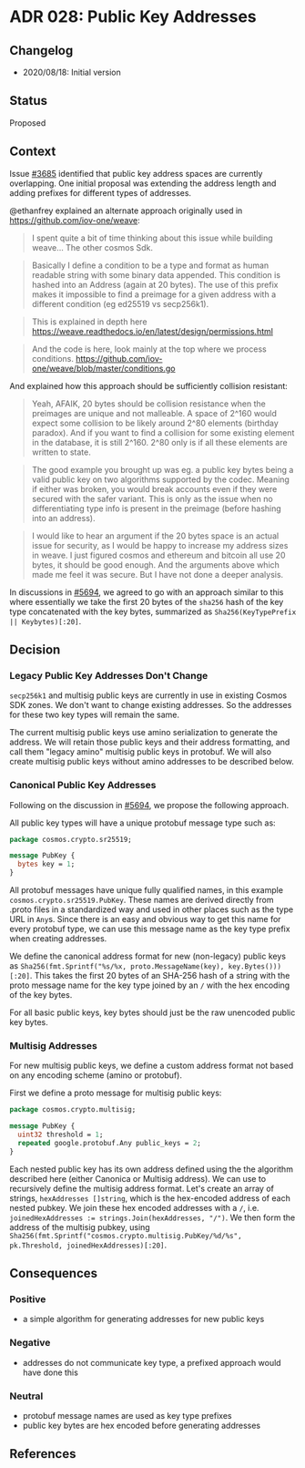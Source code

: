 # ADR 028: Public Key Addresses

## Changelog

- 2020/08/18: Initial version

## Status

Proposed

## Context

Issue [\#3685](https://github.com/cosmos/cosmos-sdk/issues/3685) identified that public key
address spaces are currently overlapping. One initial proposal was extending the address length and
adding prefixes for different types of addresses. 

@ethanfrey explained an alternate approach originally used in https://github.com/iov-one/weave:

> I spent quite a bit of time thinking about this issue while building weave... The other cosmos Sdk.

> Basically I define a condition to be a type and format as human readable string with some binary data appended. This condition is hashed into an Address (again at 20 bytes). The use of this prefix makes it impossible to find a preimage for a given address with a different condition (eg ed25519 vs secp256k1).

> This is explained in depth here https://weave.readthedocs.io/en/latest/design/permissions.html

> And the code is here, look mainly at the top where we process conditions. https://github.com/iov-one/weave/blob/master/conditions.go

And explained how this approach should be sufficiently collision resistant:
> Yeah, AFAIK, 20 bytes should be collision resistance when the preimages are unique and not malleable. A space of 2^160 would expect some collision to be likely around 2^80 elements (birthday paradox). And if you want to find a collision for some existing element in the database, it is still 2^160. 2^80 only is if all these elements are written to state.

> The good example you brought up was eg. a public key bytes being a valid public key on two algorithms supported by the codec. Meaning if either was broken, you would break accounts even if they were secured with the safer variant. This is only as the issue when no differentiating type info is present in the preimage (before hashing into an address).

> I would like to hear an argument if the 20 bytes space is an actual issue for security, as I would be happy to increase my address sizes in weave. I just figured cosmos and ethereum and bitcoin all use 20 bytes, it should be good enough. And the arguments above which made me feel it was secure. But I have not done a deeper analysis.

In discussions in [\#5694](https://github.com/cosmos/cosmos-sdk/issues/5694), we agreed to go with an
approach similar to this where essentially we take the first 20 bytes of the `sha256` hash of
the key type concatenated with the key bytes, summarized as `Sha256(KeyTypePrefix || Keybytes)[:20]`.

## Decision

### Legacy Public Key Addresses Don't Change

`secp256k1` and multisig public keys are currently in use in existing Cosmos SDK zones. We
don't want to change existing addresses. So the addresses for these two key types will remain the same.

The current multisig public keys use amino serialization to generate the address. We will retain
those public keys and their address formatting, and call them "legacy amino" multisig public keys
in protobuf. We will also create multisig public keys without amino addresses to be described below.

### Canonical Public Key Addresses

Following on the discussion in [\#5694](https://github.com/cosmos/cosmos-sdk/issues/5694), we propose the
following approach.

All public key types will have a unique protobuf message type such as:

```proto
package cosmos.crypto.sr25519;

message PubKey {
  bytes key = 1;
}
```
 
All protobuf messages have unique fully qualified names, in this example `cosmos.crypto.sr25519.PubKey`.
These names are derived directly from .proto files in a standardized way and used
in other places such as the type URL in `Any`s. Since there is an easy and obvious
way to get this name for every protobuf type, we can use this message name as the
key type prefix when creating addresses.

We define the canonical address format for new (non-legacy) public keys as
`Sha256(fmt.Sprintf("%s/%x, proto.MessageName(key), key.Bytes()))[:20]`. This takes
the first 20 bytes of an SHA-256 hash of a string with the proto message name for the key
type joined by an `/` with the hex encoding of the key bytes.

For all basic public keys, key bytes should just be the raw unencoded public key bytes.

### Multisig Addresses

For new multisig public keys, we define a custom address format not based on any encoding scheme
(amino or protobuf).

First we define a proto message for multisig public keys:
```proto
package cosmos.crypto.multisig;

message PubKey {
  uint32 threshold = 1;
  repeated google.protobuf.Any public_keys = 2;
}
```

Each nested public key has its own address defined using the the algorithm described here 
(either Canonica or Multisig address). We can use to recursively define the multisig address format. 
Let's create an array of strings, `hexAddresses []string`,
which is the hex-encoded address of each nested pubkey. We join these hex encoded addresses
with a `/`, i.e. `joinedHexAddresses := strings.Join(hexAddresses, "/")`. We then form the address of the multisig pubkey,
using `Sha256(fmt.Sprintf("cosmos.crypto.multisig.PubKey/%d/%s", pk.Threshold, joinedHexAddresses)[:20]`.

## Consequences

### Positive
- a simple algorithm for generating addresses for new public keys

### Negative
- addresses do not communicate key type, a prefixed approach would have done this

### Neutral
- protobuf message names are used as key type prefixes
- public key bytes are hex encoded before generating addresses

## References
